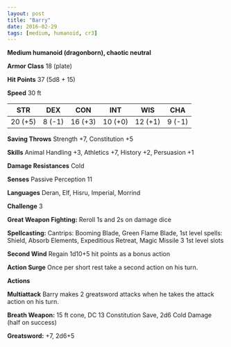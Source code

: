 ```yaml
---
layout: post
title: "Barry"
date: 2016-02-29
tags: [medium, humanoid, cr3]
---
```


**Medium humanoid (dragonborn), chaotic neutral**

**Armor Class** 18 (plate)

**Hit Points** 37 (5d8 + 15)

**Speed** 30 ft

|   STR   |   DEX   |   CON   |   INT   |   WIS   |   CHA   |
|:-----:|:-----:|:-----:|:-----:|:-----:|:-----:|
| 20 (+5) | 8 (-1) | 16 (+3) | 10 (+0) | 12 (+1) | 9 (-1) |

**Saving Throws** Strength +7, Constitution +5

**Skills** Animal Handling +3, Athletics +7, History +2, Persuasion +1

**Damage Resistances** Cold

**Senses** Passive Perception 11

**Languages** Deran, Elf, Hisru, Imperial, Morrind

**Challenge** 3

**Great Weapon Fighting:** Reroll 1s and 2s on damage dice

**Spellcasting:** Cantrips: Booming Blade, Green Flame Blade, 1st level spells: Shield, Absorb Elements, Expeditious Retreat, Magic Missile 3 1st level slots

**Second Wind** Regain 1d10+5 hit points as a bonus action

**Action Surge** Once per short rest take a second action on his turn.

**Actions** 

**Multiattack** Barry makes 2 greatsword attacks when he takes the attack action on his turn.

**Breath Weapon:** 15 ft cone, DC 13 Constitution Save, 2d6 Cold Damage (half on success)

**Greatsword:** +7, 2d6+5
